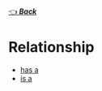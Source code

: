 [👈 **_Back_**](../index.md)

# Relationship

- [has a](./has-a.md)
- [is a](./is-a.md)
<!-- - []() -->
